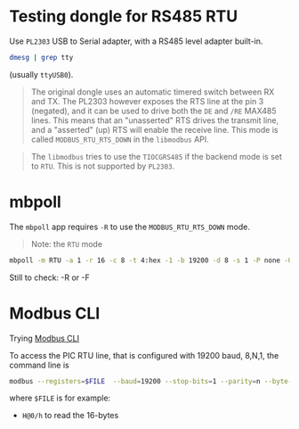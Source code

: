 # Testing dongle for RS485 RTU

Use `PL2303` USB to Serial adapter, with a RS485 level adapter built-in.

```sh
dmesg | grep tty
```

(usually `ttyUSB0`).

> The original dongle uses an automatic timered switch between RX and TX. The PL2303 however exposes the RTS line at the pin 3 (negated), and it can be used to drive both the `DE` and `/RE` MAX485 lines. This means that an "unasserted" RTS drives the transmit line, and a "asserted" (up) RTS will enable the receive line. This mode is called `MODBUS_RTU_RTS_DOWN` in the `libmodbus` API.

> The `libmodbus` tries to use the `TIOCGRS485` if the backend mode is set to `RTU`. This is not supported by `PL2303`.

# mbpoll

The `mbpoll` app requires `-R` to use the `MODBUS_RTU_RTS_DOWN` mode.

> Note: the `RTU` mode

```sh
mbpoll -m RTU -a 1 -r 16 -c 8 -t 4:hex -1 -b 19200 -d 8 -s 1 -P none -0 -R /dev/ttyUSB0
```

Still to check: -R or -F

# Modbus CLI

Trying [Modbus CLI](https://github.com/favalex/modbus-cli)

To access the PIC RTU line, that is configured with 19200 baud, 8,N,1, the command line is

```sh
modbus --registers=$FILE  --baud=19200 --stop-bits=1 --parity=n --byte-order=be ttyUSB0
```

where `$FILE` is for example:

- `H@0/h` to read the 16-bytes 